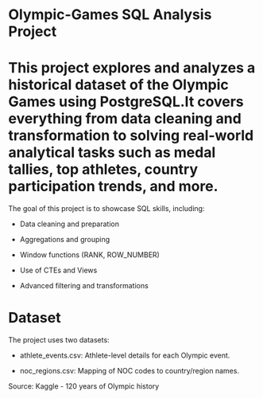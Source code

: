 # Olympic-Games SQL Analysis Project

# This project explores and analyzes a historical dataset of the Olympic Games using PostgreSQL.It covers everything from data cleaning and transformation to solving real-world analytical tasks such as medal tallies, top athletes, country participation trends, and more.

The goal of this project is to showcase SQL skills, including:

- Data cleaning and preparation

- Aggregations and grouping

- Window functions (RANK, ROW_NUMBER)

- Use of CTEs and Views

- Advanced filtering and transformations

# Dataset

The project uses two datasets:

- athlete_events.csv: Athlete-level details for each Olympic event.

- noc_regions.csv: Mapping of NOC codes to country/region names.

Source: Kaggle - 120 years of Olympic history
